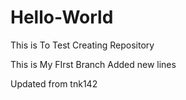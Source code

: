 # Hello-World
This is To Test Creating Repository

This is My FIrst Branch
Added new lines

Updated from tnk142
